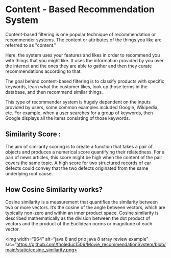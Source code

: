 # Content - Based Recommendation System
Content-based filtering is one popular technique of recommendation or recommender systems. The content or attributes of the things you like are referred to as "content." 

Here, the system uses your features and likes in order to recommend you with things that you might like. It uses the information provided by you over the internet and the ones they are able to gather and then they curate recommendations according to that.  

The goal behind content-based filtering is to classify products with specific keywords, learn what the customer likes, look up those terms in the database, and then recommend similar things.

This type of recommender system is hugely dependent on the inputs provided by users, some common examples included Google, Wikipedia, etc. For example, when a user searches for a group of keywords, then Google displays all the items consisting of those keywords.

## Similarity Score : 
The aim of similarity scoring is to create a function that takes a pair of objects and produces a numerical score quantifying their relatedness. For a pair of news articles, this score might be high when the content of the pair covers the same topic. A high score for two structured records of car defects could convey that the two defects originated from the same underlying root cause.

## How Cosine Similarity works?
Cosine similarity is a measurement that quantifies the similarity between two or more vectors. It’s the cosine of the angle between vectors, which are typically non-zero and within an inner product space. 
Cosine similarity is described mathematically as the division between the dot product of vectors and the product of the Euclidean norms or magnitude of each vector.

<img width=“964” alt=“java 8 and prio java 8  array review example” src=“https://github.com/tholeduc1506/Movie_recommendationSystem/blob/main/static/cosine_similarity.png>

